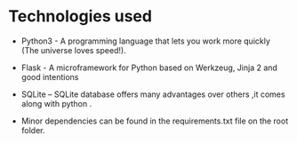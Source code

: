 # Technologies used

* Python3 - A programming language that lets you work more quickly (The universe loves speed!).

* Flask - A microframework for Python based on Werkzeug, Jinja 2 and good intentions

* SQLite – SQLite database offers many advantages over others ,it comes along with python .

* Minor dependencies can be found in the requirements.txt file on the root folder.
